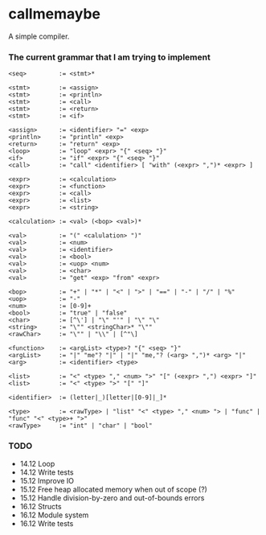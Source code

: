 # callmemaybe
A simple compiler.

### The current grammar that I am trying to implement
```
<seq>         := <stmt>*

<stmt>        := <assign>
<stmt>        := <println>
<stmt>        := <call>
<stmt>        := <return>
<stmt>        := <if>

<assign>      := <identifier> "=" <exp>
<println>     := "println" <exp>
<return>      := "return" <exp>
<loop>        := "loop" <expr> "{" <seq> "}"
<if>          := "if" <expr> "{" <seq> "}" 
<call>        := "call" <identifier> [ "with" (<expr> ",")* <expr> ]

<expr>        := <calculation>
<expr>        := <function>
<expr>        := <call>
<expr>        := <list>
<expr>        := <string>

<calculation> := <val> (<bop> <val>)*

<val>         := "(" <calulation> ")"
<val>         := <num>
<val>         := <identifier>
<val>         := <bool>
<val>         := <uop> <num>
<val>         := <char>
<val>         := "get" <exp> "from" <expr>

<bop>         := "+" | "*" | "<" | ">" | "==" | "-" | "/" | "%"
<uop>         := "-"
<num>         := [0-9]+
<bool>        := "true" | "false"
<char>        := [^\'] | "\" "'" | "\" "\"
<string>      := "\"" <stringChar>* "\""
<rawChar>     := "\"" | "\\" | [^"\]

<function>    := <argList> <type>? "{" <seq> "}"
<argList>     := "|" "me"? "|" | "|" "me,"? (<arg> ",")* <arg> "|"
<arg>         := <identifier> <type>

<list>        := "<" <type> "," <num> ">" "[" (<expr> ",") <expr> "]"
<list>        := "<" <type> ">" "[" "]"

<identifier>  := (letter|_)[letter|[0-9]|_]*

<type>        := <rawType> | "list" "<" <type> "," <num> "> | "func" | "func" "<" <type>+ ">"
<rawType>     := "int" | "char" | "bool"
```

### TODO
- 14.12 Loop
- 14.12 Write tests
- 15.12 Improve IO
- 15.12 Free heap allocated memory when out of scope (?)
- 15.12 Handle division-by-zero and out-of-bounds errors
- 16.12 Structs
- 16.12 Module system
- 16.12 Write tests
